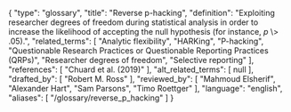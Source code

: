 {
    "type": "glossary",
    "title": "Reverse p-hacking",
    "definition": "Exploiting researcher degrees of freedom during statistical analysis in order to increase the likelihood of accepting the null hypothesis (for instance, *p* \\> .05).",
    "related_terms": [
        "Analytic flexibility",
        "HARKing",
        "P-hacking",
        "Questionable Research Practices or Questionable Reporting Practices (QRPs)",
        "Researcher degrees of freedom",
        "Selective reporting"
    ],
    "references": [
        "Chuard et al. (2019)"
    ],
    "alt_related_terms": [
        null
    ],
    "drafted_by": [
        "Robert M. Ross"
    ],
    "reviewed_by": [
        "Mahmoud Elsherif",
        "Alexander Hart",
        "Sam Parsons",
        "Timo Roettger"
    ],
    "language": "english",
    "aliases": [
        "/glossary/reverse_p_hacking"
    ]
}